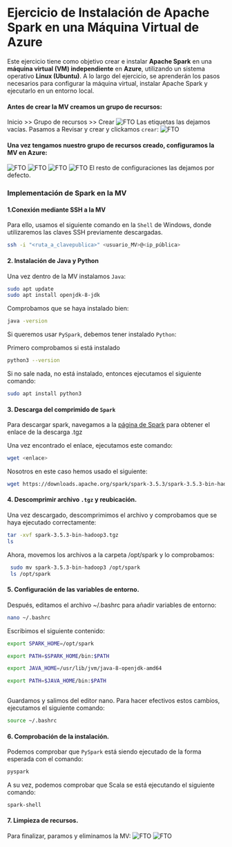 # Ejercicio de Instalación de Apache Spark en una Máquina Virtual de Azure

Este ejercicio tiene como objetivo crear e instalar **Apache Spark** en una **máquina virtual (VM) independiente** en **Azure**, utilizando un sistema operativo **Linux (Ubuntu)**. A lo largo del ejercicio, se aprenderán los pasos necesarios para configurar la máquina virtual, instalar Apache Spark y ejecutarlo en un entorno local.

#### Antes de crear la MV creamos un grupo de recursos:
Inicio >> Grupo de recursos >> Crear
![FTO](assets/16.png)
Las etiquetas las dejamos vacías. Pasamos a Revisar y crear y clickamos ``crear``:
![FTO](assets/17.png)
#### Una vez tengamos nuestro grupo de recursos creado, configuramos la MV en Azure:
   ![FTO](assets/1.png)
   ![FTO](assets/2.png)
   ![FTO](assets/3.png)
   ![FTO](assets/4.png)
El resto de configuraciones las dejamos por defecto.

### Implementación de Spark en la MV

#### 1.Conexión mediante SSH a la MV
Para ello, usamos el siguiente comando en la ``Shell`` de Windows, donde utilizaremos las claves SSH previamente descargadas.
```bash
ssh -i "<ruta_a_clavepublica>" <usuario_MV>@<ip_pública>
```
#### 2. Instalación de Java y Python
Una vez dentro de la MV instalamos ``Java``:
```bash
sudo apt update
sudo apt install openjdk-8-jdk
```
Comprobamos que se haya instalado bien:
```bash
java -version 
```
Si queremos usar ``PySpark``, debemos tener instalado ``Python``:

Primero comprobamos si está instalado
```bash
python3 --version
```
Si no sale nada, no está instalado, entonces ejecutamos el siguiente comando:
```bash
sudo apt install python3
```
#### 3. Descarga del comprimido de ``Spark``
Para descargar spark, navegamos a la [página de Spark](https://spark.apache.org/downloads.html) para obtener el enlace de la descarga .tgz 

Una vez encontrado el enlace, ejecutamos este comando:
```bash
wget <enlace>
```
Nosotros en este caso hemos usado el siguiente:
```bash
wget https://downloads.apache.org/spark/spark-3.5.3/spark-3.5.3-bin-hadoop3.tgz
```
#### 4. Descomprimir archivo ``.tgz`` y reubicación.
Una vez descargado, descomprimimos el archivo y comprobamos que se haya ejecutado correctamente:
```bash
tar -xvf spark-3.5.3-bin-hadoop3.tgz
ls
```
Ahora, movemos los archivos a la carpeta /opt/spark y lo comprobamos:
```bash
 sudo mv spark-3.5.3-bin-hadoop3 /opt/spark
 ls /opt/spark
```
#### 5. Configuración de las variables de entorno.
Después, editamos el archivo ~/.bashrc para añadir variables de entorno:
```bash
nano ~/.bashrc
```
Escribimos el siguiente contenido:
```bash
export SPARK_HOME=/opt/spark

export PATH=$SPARK_HOME/bin:$PATH

export JAVA_HOME=/usr/lib/jvm/java-8-openjdk-amd64

export PATH=$JAVA_HOME/bin:$PATH
 
```
Guardamos y salimos del editor nano.
Para hacer efectivos estos cambios, ejecutamos el siguiente comando:
```bash
source ~/.bashrc
```
#### 6. Comprobación de la instalación.
Podemos comprobar que ``PySpark`` está siendo ejecutado de la forma esperada con el comando:
```bash
pyspark
```
A su vez, podemos comprobar que Scala se está ejecutando el siguiente comando: 
```bash
spark-shell
```

#### 7. Limpieza de recursos.
Para finalizar, paramos y eliminamos la MV:
 ![FTO](assets/14.png)
 ![FTO](assets/15.png)


